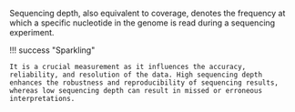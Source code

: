 Sequencing depth, also equivalent to coverage, denotes the frequency at which a specific nucleotide in the genome is read during a sequencing experiment. 

!!! success "Sparkling"

    It is a crucial measurement as it influences the accuracy, reliability, and resolution of the data. High sequencing depth enhances the robustness and reproducibility of sequencing results, whereas low sequencing depth can result in missed or erroneous interpretations.